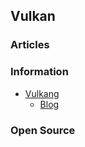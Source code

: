 ## Vulkan 


### Articles



### Information
- [Vulkang](https://www.vulkan.org/)
    - [Blog](https://www.vulkan.org/blog)



### Open Source

